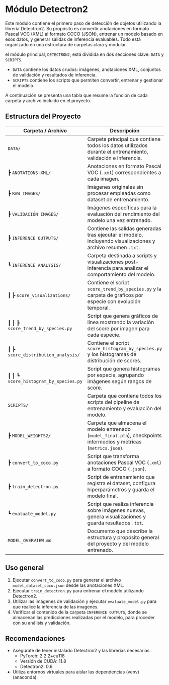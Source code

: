 # Módulo Detectron2

Este módulo contiene el primero paso  de detección de objetos utilizando la librería Detectron2. Su propósito es convertir anotaciones en formato Pascal VOC (XML) al formato COCO (JSON), entrenar un modelo basado en esos datos, y generar salidas de inferencia evaluables. Todo está organizado en una estructura de carpetas clara y modular.

el módulo principal, `DETECTRON2`, está dividida en dos secciones clave: `DATA` y `SCRIPTS`.  
- `DATA` contiene los datos crudos: imágenes, anotaciones XML, conjuntos de validación y resultados de inferencia.  
- `SCRIPTS` contiene los scripts que permiten convertir, entrenar y gestionar el modelo.

A continuación se presenta una tabla que resume la función de cada carpeta y archivo incluido en el proyecto.

## Estructura del Proyecto

| Carpeta / Archivo                      | Descripción                                                                                                  |
|----------------------------------------|--------------------------------------------------------------------------------------------------------------|
| `DATA/`                                | Carpeta principal que contiene todos los datos utilizados durante el entrenamiento, validación e inferencia. |
| ┣ `ANOTATIONS-XML/`                    | Anotaciones en formato Pascal VOC (`.xml`) correspondientes a cada imagen.                                   |
| ┣ `RAW IMAGES/`                        | Imágenes originales sin procesar empleadas como dataset de entrenamiento.                                    |
| ┣ `VALIDACIÓN IMAGES/`                 | Imágenes específicas para la evaluación del rendimiento del modelo una vez entrenado.                        |
| ┣ `INFERENCE OUTPUTS/`                 | Contiene las salidas generadas tras ejecutar el modelo, incluyendo visualizaciones y archivo resumen `.txt`. |
| ┗ `INFERENCE ANALYSIS/`                | Carpeta destinada a scripts y visualizaciones post-inferencia para analizar el comportamiento del modelo.    |
| ┃ ┣ `score_visualizations/`            | Contiene el script `score_trend_by_species.py` y la carpeta de gráficos por especie con evolución temporal.  |
| ┃ ┃ ┣ `score_trend_by_species.py`      | Script que genera gráficos de línea mostrando la variación del score por imagen para cada especie.           |
| ┃ ┣ `score_distribution_analysis/`     | Contiene el script `score_histogram_by_species.py` y los histogramas de distribución de scores.              |
| ┃ ┃ ┗ `score_histogram_by_species.py`  | Script que genera histogramas por especie, agrupando imágenes según rangos de score.                         |
| `SCRIPTS/`                             | Carpeta que contiene todos los scripts del pipeline de entrenamiento y evaluación del modelo.                |
| ┣ `MODEL_WEIGHTS2/`                    | Carpeta que almacena el modelo entrenado (`model_final.pth`), checkpoints intermedios y métricas (`metrics.json`). |
| ┣ `convert_to_coco.py`                 | Script que transforma anotaciones Pascal VOC (`.xml`) a formato COCO (`.json`).                              |
| ┣ `train_detectron.py`                 | Script de entrenamiento que registra el dataset, configura hiperparámetros y guarda el modelo final.         |
| ┗ `evaluate_model.py`                  | Script que realiza inferencia sobre imágenes nuevas, genera visualizaciones y guarda resultados `.txt`.      |
| `MODEL_OVERVIEW.md`                    | Documento que describe la estructura y propósito general del proyecto y del modelo entrenado.                |

## Uso general

1. Ejecutar `convert_to_coco.py` para generar el archivo `model_dataset_coco.json` desde las anotaciones XML.
2. Ejecutar `train_detectron.py` para entrenar el modelo utilizando Detectron2.
3. Utilizar las imágenes de validación y ejecutar `evaluate_model.py` para que realice la inferencia de las imagenes.
4. Verificar el contenido de la carpeta `INFERENCE OUTPUTS`, donde se almacenan las predicciones realizadas por el modelo, para proceder con su análisis y validación.

## Recomendaciones

- Asegúrate de tener instalado Detectron2 y las librerías necesarias.
    - PyTorch: 2.2.2+cu118
    - Versión de CUDA: 11.8
    - Detectron2: 0.6
- Utiliza entornos virtuales para aislar las dependencias (venv) (anaconda).

